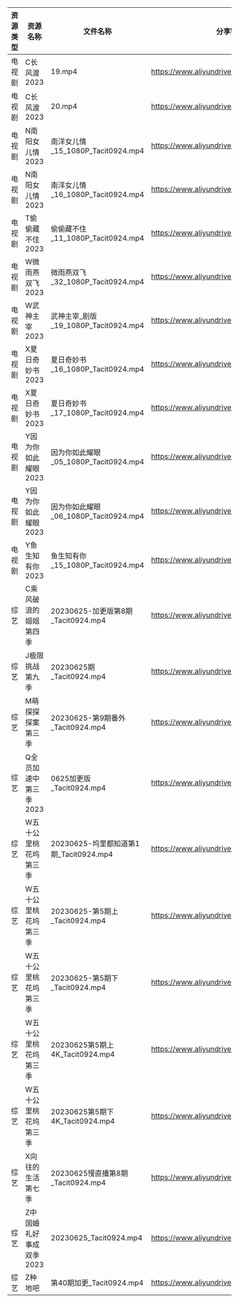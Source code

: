 | 资源类型 | 资源名称           | 文件名称                            | 分享链接                                      | 更新时间       |
| ---- | -------------- | ------------------------------- | ----------------------------------------- | ---------- |
| 电视剧  | C长风渡2023       | 19.mp4                          | https://www.aliyundrive.com/s/GvdtUBj8PMQ | 2023-06-26 |
| 电视剧  | C长风渡2023       | 20.mp4                          | https://www.aliyundrive.com/s/GvdtUBj8PMQ | 2023-06-26 |
| 电视剧  | N南阳女儿情2023     | 南洋女儿情_15_1080P_Tacit0924.mp4    | https://www.aliyundrive.com/s/XAjYPaTqKTn | 2023-06-26 |
| 电视剧  | N南阳女儿情2023     | 南洋女儿情_16_1080P_Tacit0924.mp4    | https://www.aliyundrive.com/s/XAjYPaTqKTn | 2023-06-26 |
| 电视剧  | T偷偷藏不住2023     | 偷偷藏不住_11_1080P_Tacit0924.mp4    | https://www.aliyundrive.com/s/sB1bYRHhUHf | 2023-06-26 |
| 电视剧  | W微雨燕双飞2023     | 微雨燕双飞_32_1080P_Tacit0924.mp4    | https://www.aliyundrive.com/s/Uvq8Q8wJXgg | 2023-06-26 |
| 电视剧  | W武神主宰2023      | 武神主宰_剧版_19_1080P_Tacit0924.mp4  | https://www.aliyundrive.com/s/ob4cvT33feM | 2023-06-26 |
| 电视剧  | X夏日奇妙书2023     | 夏日奇妙书_16_1080P_Tacit0924.mp4    | https://www.aliyundrive.com/s/x7rCFpAvm6R | 2023-06-26 |
| 电视剧  | X夏日奇妙书2023     | 夏日奇妙书_17_1080P_Tacit0924.mp4    | https://www.aliyundrive.com/s/x7rCFpAvm6R | 2023-06-26 |
| 电视剧  | Y因为你如此耀眼2023   | 因为你如此耀眼_05_1080P_Tacit0924.mp4  | https://www.aliyundrive.com/s/WLdrmG3sqtA | 2023-06-26 |
| 电视剧  | Y因为你如此耀眼2023   | 因为你如此耀眼_06_1080P_Tacit0924.mp4  | https://www.aliyundrive.com/s/WLdrmG3sqtA | 2023-06-26 |
| 电视剧  | Y鱼生知有你2023     | 鱼生知有你_15_1080P_Tacit0924.mp4    | https://www.aliyundrive.com/s/PtcvTV9b9k4 | 2023-06-26 |
| 综艺   | C乘风破浪的姐姐第四季    | 20230625-加更版第8期_Tacit0924.mp4   | https://www.aliyundrive.com/s/PtzrForHMqQ | 2023-06-26 |
| 综艺   | J极限挑战第九季       | 20230625期_Tacit0924.mp4         | https://www.aliyundrive.com/s/bs3kspWT7LF | 2023-06-26 |
| 综艺   | M萌探探探案第三季      | 20230625-第9期番外_Tacit0924.mp4    | https://www.aliyundrive.com/s/S7KWk25DgnD | 2023-06-26 |
| 综艺   | Q全员加速中第三季2023  | 0625加更版_Tacit0924.mp4           | https://www.aliyundrive.com/s/FvT7oNH6GCT | 2023-06-26 |
| 综艺   | W五十公里桃花坞第三季    | 20230625-坞里都知道第1期_Tacit0924.mp4 | https://www.aliyundrive.com/s/UM8vBhV25fT | 2023-06-26 |
| 综艺   | W五十公里桃花坞第三季    | 20230625-第5期上_Tacit0924.mp4     | https://www.aliyundrive.com/s/UM8vBhV25fT | 2023-06-26 |
| 综艺   | W五十公里桃花坞第三季    | 20230625-第5期下_Tacit0924.mp4     | https://www.aliyundrive.com/s/UM8vBhV25fT | 2023-06-26 |
| 综艺   | W五十公里桃花坞第三季    | 20230625第5期上4K_Tacit0924.mp4    | https://www.aliyundrive.com/s/UM8vBhV25fT | 2023-06-26 |
| 综艺   | W五十公里桃花坞第三季    | 20230625第5期下4K_Tacit0924.mp4    | https://www.aliyundrive.com/s/UM8vBhV25fT | 2023-06-26 |
| 综艺   | X向往的生活第七季      | 20230625慢直播第8期_Tacit0924.mp4    | https://www.aliyundrive.com/s/82ytPLytcAd | 2023-06-26 |
| 综艺   | Z中国婚礼好事成双季2023 | 20230625_Tacit0924.mp4          | https://www.aliyundrive.com/s/HFDgXvrSAWT | 2023-06-26 |
| 综艺   | Z种地吧           | 第40期加更_Tacit0924.mp4            | https://www.aliyundrive.com/s/X646VT8wnFZ | 2023-06-26 |
